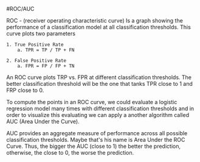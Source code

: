 #ROC/AUC

ROC - (receiver operating characteristic curve) Is a graph showing the performance of a classification model at all classification thresholds. This curve plots two parameters

	1. True Positive Rate
		a. TPR = TP / TP + FN
		
	2. False Positive Rate
		a. FPR = FP / FP + TN


An ROC curve plots TRP vs. FPR at different classification thresholds. The better classification threshold will be the one that tanks TPR close to 1 and FRP close to 0.

To compute the points in an ROC curve, we could evaluate a logistic regression model many times with different classification thresholds and in order to visualize this evaluating we can apply a another algorithm called AUC (Area Under the Curve).

AUC provides an aggregate measure of performance across all possible classification thresholds. Maybe that's his name is Area Under the ROC Curve. Thus, the bigger the AUC (close to 1) the better the prediction, otherwise, the close to 0, the worse the prediction.
